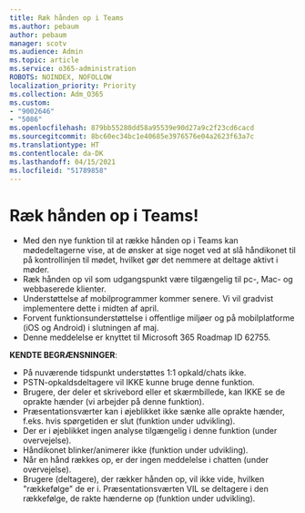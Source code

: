 ```yaml
---
title: Ræk hånden op i Teams
ms.author: pebaum
author: pebaum
manager: scotv
ms.audience: Admin
ms.topic: article
ms.service: o365-administration
ROBOTS: NOINDEX, NOFOLLOW
localization_priority: Priority
ms.collection: Adm_O365
ms.custom:
- "9002646"
- "5086"
ms.openlocfilehash: 879bb55280dd58a95539e90d27a9c2f23cd6cacd
ms.sourcegitcommit: 8bc60ec34bc1e40685e3976576e04a2623f63a7c
ms.translationtype: HT
ms.contentlocale: da-DK
ms.lasthandoff: 04/15/2021
ms.locfileid: "51789858"
---
```

# <a name="raise-your-hand-in-teams"></a>Ræk hånden op i Teams!

- Med den nye funktion til at række hånden op i Teams kan mødedeltagerne vise, at de ønsker at sige noget ved at slå håndikonet til på kontrollinjen til mødet, hvilket gør det nemmere at deltage aktivt i møder.
- Ræk hånden op vil som udgangspunkt være tilgængelig til pc-, Mac- og webbaserede klienter.
- Understøttelse af mobilprogrammer kommer senere. Vi vil gradvist implementere dette i midten af april.
- Forvent funktionsunderstøttelse i offentlige miljøer og på mobilplatforme (iOS og Android) i slutningen af maj.
- Denne meddelelse er knyttet til Microsoft 365 Roadmap ID 62755.

**KENDTE BEGRÆNSNINGER**:

- På nuværende tidspunkt understøttes 1:1 opkald/chats ikke.
- PSTN-opkaldsdeltagere vil IKKE kunne bruge denne funktion.
- Brugere, der deler et skrivebord eller et skærmbillede, kan IKKE se de oprakte hænder (vi arbejder på denne funktion).
- Præsentationsværter kan i øjeblikket ikke sænke alle oprakte hænder, f.eks. hvis spørgetiden er slut (funktion under udvikling).
- Der er i øjeblikket ingen analyse tilgængelig i denne funktion (under overvejelse).
- Håndikonet blinker/animerer ikke (funktion under udvikling).
- Når en hånd rækkes op, er der ingen meddelelse i chatten (under overvejelse).
- Brugere (deltagere), der rækker hånden op, vil ikke vide, hvilken "rækkefølge" de er i. Præsentationsværten VIL se deltagere i den rækkefølge, de rakte hænderne op (funktion under udvikling).
